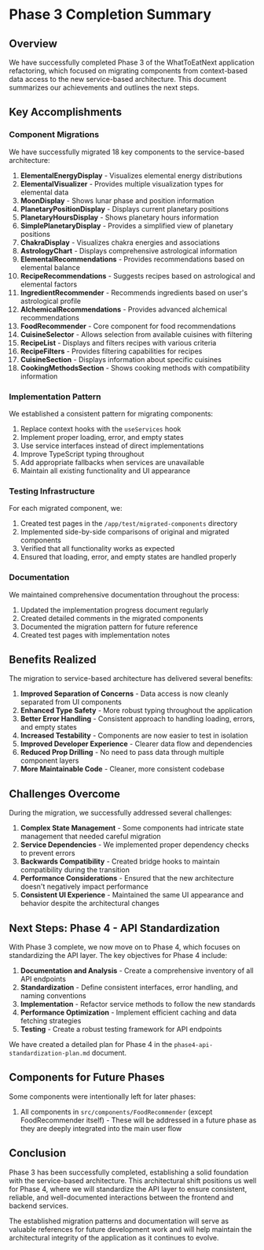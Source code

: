 # Phase 3 Completion Summary

## Overview

We have successfully completed Phase 3 of the WhatToEatNext application refactoring, which focused on migrating components from context-based data access to the new service-based architecture. This document summarizes our achievements and outlines the next steps.

## Key Accomplishments

### Component Migrations

We have successfully migrated 18 key components to the service-based architecture:

1. **ElementalEnergyDisplay** - Visualizes elemental energy distributions
2. **ElementalVisualizer** - Provides multiple visualization types for elemental data
3. **MoonDisplay** - Shows lunar phase and position information
4. **PlanetaryPositionDisplay** - Displays current planetary positions
5. **PlanetaryHoursDisplay** - Shows planetary hours information
6. **SimplePlanetaryDisplay** - Provides a simplified view of planetary positions
7. **ChakraDisplay** - Visualizes chakra energies and associations
8. **AstrologyChart** - Displays comprehensive astrological information
9. **ElementalRecommendations** - Provides recommendations based on elemental balance
10. **RecipeRecommendations** - Suggests recipes based on astrological and elemental factors
11. **IngredientRecommender** - Recommends ingredients based on user's astrological profile
12. **AlchemicalRecommendations** - Provides advanced alchemical recommendations
13. **FoodRecommender** - Core component for food recommendations
14. **CuisineSelector** - Allows selection from available cuisines with filtering
15. **RecipeList** - Displays and filters recipes with various criteria
16. **RecipeFilters** - Provides filtering capabilities for recipes
17. **CuisineSection** - Displays information about specific cuisines
18. **CookingMethodsSection** - Shows cooking methods with compatibility information

### Implementation Pattern

We established a consistent pattern for migrating components:

1. Replace context hooks with the `useServices` hook
2. Implement proper loading, error, and empty states
3. Use service interfaces instead of direct implementations
4. Improve TypeScript typing throughout
5. Add appropriate fallbacks when services are unavailable
6. Maintain all existing functionality and UI appearance

### Testing Infrastructure

For each migrated component, we:

1. Created test pages in the `/app/test/migrated-components` directory
2. Implemented side-by-side comparisons of original and migrated components
3. Verified that all functionality works as expected
4. Ensured that loading, error, and empty states are handled properly

### Documentation

We maintained comprehensive documentation throughout the process:

1. Updated the implementation progress document regularly
2. Created detailed comments in the migrated components
3. Documented the migration pattern for future reference
4. Created test pages with implementation notes

## Benefits Realized

The migration to service-based architecture has delivered several benefits:

1. **Improved Separation of Concerns** - Data access is now cleanly separated from UI components
2. **Enhanced Type Safety** - More robust typing throughout the application
3. **Better Error Handling** - Consistent approach to handling loading, errors, and empty states
4. **Increased Testability** - Components are now easier to test in isolation
5. **Improved Developer Experience** - Clearer data flow and dependencies
6. **Reduced Prop Drilling** - No need to pass data through multiple component layers
7. **More Maintainable Code** - Cleaner, more consistent codebase

## Challenges Overcome

During the migration, we successfully addressed several challenges:

1. **Complex State Management** - Some components had intricate state management that needed careful migration
2. **Service Dependencies** - We implemented proper dependency checks to prevent errors
3. **Backwards Compatibility** - Created bridge hooks to maintain compatibility during the transition
4. **Performance Considerations** - Ensured that the new architecture doesn't negatively impact performance
5. **Consistent UI Experience** - Maintained the same UI appearance and behavior despite the architectural changes

## Next Steps: Phase 4 - API Standardization

With Phase 3 complete, we now move on to Phase 4, which focuses on standardizing the API layer. The key objectives for Phase 4 include:

1. **Documentation and Analysis** - Create a comprehensive inventory of all API endpoints
2. **Standardization** - Define consistent interfaces, error handling, and naming conventions
3. **Implementation** - Refactor service methods to follow the new standards
4. **Performance Optimization** - Implement efficient caching and data fetching strategies
5. **Testing** - Create a robust testing framework for API endpoints

We have created a detailed plan for Phase 4 in the `phase4-api-standardization-plan.md` document.

## Components for Future Phases

Some components were intentionally left for later phases:

1. All components in `src/components/FoodRecommender` (except FoodRecommender itself) - These will be addressed in a future phase as they are deeply integrated into the main user flow

## Conclusion

Phase 3 has been successfully completed, establishing a solid foundation with the service-based architecture. This architectural shift positions us well for Phase 4, where we will standardize the API layer to ensure consistent, reliable, and well-documented interactions between the frontend and backend services.

The established migration patterns and documentation will serve as valuable references for future development work and will help maintain the architectural integrity of the application as it continues to evolve. 